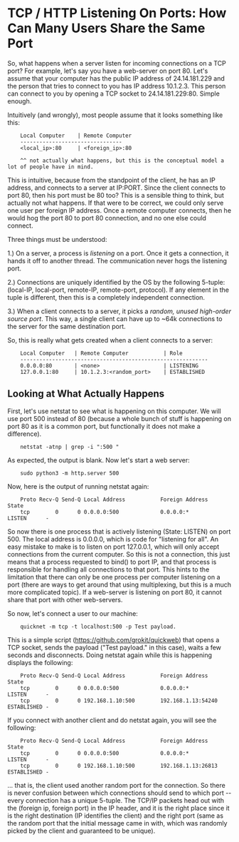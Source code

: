# TCP / HTTP Listening On Ports: How Can Many Users Share the Same Port

So, what happens when a server listen for incoming connections on a TCP port? For example, let's say you have a web-server on port 80. Let's assume that your computer has the public IP address of 24.14.181.229 and the person that tries to connect to you has IP address 10.1.2.3. This person can connect to you by opening a TCP socket to 24.14.181.229:80. Simple enough.

Intuitively (and wrongly), most people assume that it looks something like this:

        Local Computer    | Remote Computer
        --------------------------------
        <local_ip>:80     | <foreign_ip>:80

        ^^ not actually what happens, but this is the conceptual model a lot of people have in mind.

This is intuitive, because from the standpoint of the client, he has an IP address, and connects to a server at IP:PORT. Since the client connects to port 80, then his port must be 80 too? This is a sensible thing to think, but actually not what happens. If that were to be correct, we could only serve one user per foreign IP address. Once a remote computer connects, then he would hog the port 80 to port 80 connection, and no one else could connect. 

Three things must be understood:

1.) On a server, a process is _listening_ on a port. Once it gets a connection, it hands it off to another thread. The communication never hogs the listening port. 

2.) Connections are uniquely identified by the OS by the following 5-tuple: (local-IP, local-port, remote-IP, remote-port, protocol). If any element in the tuple is different, then this is a completely independent connection.

3.) When a client connects to a server, it picks a _random, unused high-order source port_. This way, a single client can have up to ~64k connections to the server for the same destination port.

So, this is really what gets created when a client connects to a server:

        Local Computer   | Remote Computer           | Role
        -----------------------------------------------------------
        0.0.0.0:80       | <none>                    | LISTENING
        127.0.0.1:80     | 10.1.2.3:<random_port>    | ESTABLISHED

## Looking at What Actually Happens

First, let's use netstat to see what is happening on this computer. We will use port 500 instead of 80 (because a whole bunch of stuff is happening on port 80 as it is a common port, but functionally it does not make a difference).

        netstat -atnp | grep -i ":500 "

As expected, the output is blank. Now let's start a web server:

        sudo python3 -m http.server 500

Now, here is the output of running netstat again:

        Proto Recv-Q Send-Q Local Address           Foreign Address         State  
        tcp        0      0 0.0.0.0:500             0.0.0.0:*               LISTEN      - 

So now there is one process that is actively listening (State: LISTEN) on port 500. The local address is 0.0.0.0, which is code for "listening for all". An easy mistake to make is to listen on port 127.0.0.1, which will only accept connections from the current computer. So this is not a connection, this just means that a process requested to bind() to port IP, and that process is responsible for handling all connections to that port. This hints to the limitation that there can only be one process per computer listening on a port (there are ways to get around that using multiplexing, but this is a much more complicated topic). If a web-server is listening on port 80, it cannot share that port with other web-servers.

So now, let's connect a user to our machine:

        quicknet -m tcp -t localhost:500 -p Test payload.

This is a simple script (https://github.com/grokit/quickweb) that opens a TCP socket, sends the payload ("Test payload." in this case), waits a few seconds and disconnects. Doing netstat again while this is happening displays the following:

        Proto Recv-Q Send-Q Local Address           Foreign Address         State  
        tcp        0      0 0.0.0.0:500             0.0.0.0:*               LISTEN      -
        tcp        0      0 192.168.1.10:500        192.168.1.13:54240      ESTABLISHED -

If you connect with another client and do netstat again, you will see the following:

        Proto Recv-Q Send-Q Local Address           Foreign Address         State  
        tcp        0      0 0.0.0.0:500             0.0.0.0:*               LISTEN      -
        tcp        0      0 192.168.1.10:500        192.168.1.13:26813      ESTABLISHED -

... that is, the client used another random port for the connection. So there is never confusion between which connections should send to which port -- every connection has a unique 5-tuple. The TCP/IP packets head out with the (foreign ip, foreign port) in the IP header, and it is the right place since it is the right destination (IP identifies the client) and the right port (same as the random port that the initial message came in with, which was randomly picked by the client and guaranteed to be unique).
